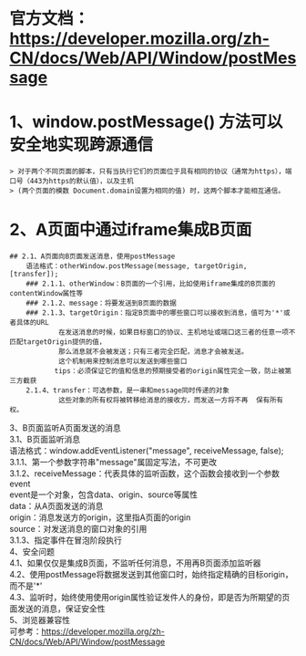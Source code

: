 # 官方文档：https://developer.mozilla.org/zh-CN/docs/Web/API/Window/postMessage  
# 1、window.postMessage() 方法可以安全地实现跨源通信  
    > 对于两个不同页面的脚本，只有当执行它们的页面位于具有相同的协议（通常为https），端口号（443为https的默认值），以及主机  
    > (两个页面的模数 Document.domain设置为相同的值) 时，这两个脚本才能相互通信。  
# 2、A页面中通过iframe集成B页面  
    ## 2.1、A页面向B页面发送消息，使用postMessage  
        语法格式：otherWindow.postMessage(message, targetOrigin, [transfer]);  
        ### 2.1.1、otherWindow：B页面的一个引用，比如使用iframe集成的B页面的contentWindow属性等  
        ### 2.1.2、message：将要发送到B页面的数据  
        ### 2.1.3、targetOrigin：指定B页面中的哪些窗口可以接收到消息，值可为'*'或者具体的URL  
                在发送消息的时候，如果目标窗口的协议、主机地址或端口这三者的任意一项不匹配targetOrigin提供的值，  
                那么消息就不会被发送；只有三者完全匹配，消息才会被发送。  
                这个机制用来控制消息可以发送到哪些窗口  
               tips：必须保证它的值和信息的预期接受者的origin属性完全一致，防止被第三方截获  
        2.1.4、transfer：可选参数，是一串和message同时传递的对象  
                这些对象的所有权将被转移给消息的接收方，而发送一方将不再  保有所有权。  
3、B页面监听A页面发送的消息  
    3.1、B页面监听消息  
        语法格式：window.addEventListener("message", receiveMessage, false);  
        3.1.1、第一个参数字符串"message"属固定写法，不可更改  
        3.1.2、receiveMessage：代表具体的监听函数，这个函数会接收到一个参数event  
                event是一个对象，包含data、origin、source等属性  
                data：从A页面发送的消息  
                origin：消息发送方的origin，这里指A页面的origin  
                source：对发送消息的窗口对象的引用  
        3.1.3、指定事件在冒泡阶段执行  
4、安全问题  
    4.1、如果仅仅是集成B页面，不监听任何消息，不用再B页面添加监听器  
    4.2、使用postMessage将数据发送到其他窗口时，始终指定精确的目标origin，而不是'*'  
    4.3、监听时，始终使用使用origin属性验证发件人的身份，即是否为所期望的页面发送的消息，保证安全性  
5、浏览器兼容性  
    可参考：https://developer.mozilla.org/zh-CN/docs/Web/API/Window/postMessage